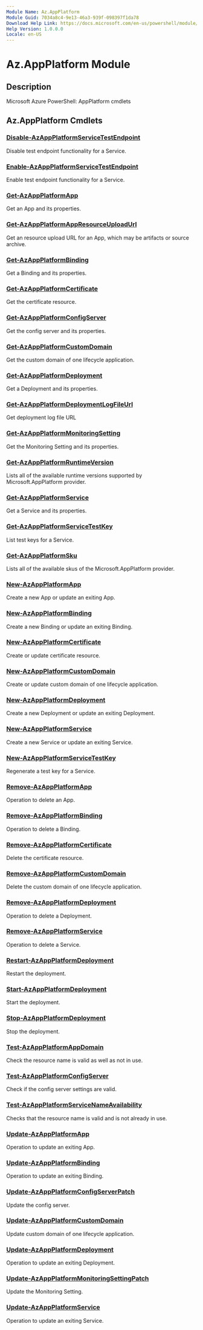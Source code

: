 ```yaml
---
Module Name: Az.AppPlatform
Module Guid: 7034a8c4-9e13-46a3-939f-098397f1da78
Download Help Link: https://docs.microsoft.com/en-us/powershell/module/az.appplatform
Help Version: 1.0.0.0
Locale: en-US
---
```


# Az.AppPlatform Module
## Description
Microsoft Azure PowerShell: AppPlatform cmdlets

## Az.AppPlatform Cmdlets
### [Disable-AzAppPlatformServiceTestEndpoint](Disable-AzAppPlatformServiceTestEndpoint.md)
Disable test endpoint functionality for a Service.

### [Enable-AzAppPlatformServiceTestEndpoint](Enable-AzAppPlatformServiceTestEndpoint.md)
Enable test endpoint functionality for a Service.

### [Get-AzAppPlatformApp](Get-AzAppPlatformApp.md)
Get an App and its properties.

### [Get-AzAppPlatformAppResourceUploadUrl](Get-AzAppPlatformAppResourceUploadUrl.md)
Get an resource upload URL for an App, which may be artifacts or source archive.

### [Get-AzAppPlatformBinding](Get-AzAppPlatformBinding.md)
Get a Binding and its properties.

### [Get-AzAppPlatformCertificate](Get-AzAppPlatformCertificate.md)
Get the certificate resource.

### [Get-AzAppPlatformConfigServer](Get-AzAppPlatformConfigServer.md)
Get the config server and its properties.

### [Get-AzAppPlatformCustomDomain](Get-AzAppPlatformCustomDomain.md)
Get the custom domain of one lifecycle application.

### [Get-AzAppPlatformDeployment](Get-AzAppPlatformDeployment.md)
Get a Deployment and its properties.

### [Get-AzAppPlatformDeploymentLogFileUrl](Get-AzAppPlatformDeploymentLogFileUrl.md)
Get deployment log file URL

### [Get-AzAppPlatformMonitoringSetting](Get-AzAppPlatformMonitoringSetting.md)
Get the Monitoring Setting and its properties.

### [Get-AzAppPlatformRuntimeVersion](Get-AzAppPlatformRuntimeVersion.md)
Lists all of the available runtime versions supported by Microsoft.AppPlatform provider.

### [Get-AzAppPlatformService](Get-AzAppPlatformService.md)
Get a Service and its properties.

### [Get-AzAppPlatformServiceTestKey](Get-AzAppPlatformServiceTestKey.md)
List test keys for a Service.

### [Get-AzAppPlatformSku](Get-AzAppPlatformSku.md)
Lists all of the available skus of the Microsoft.AppPlatform provider.

### [New-AzAppPlatformApp](New-AzAppPlatformApp.md)
Create a new App or update an exiting App.

### [New-AzAppPlatformBinding](New-AzAppPlatformBinding.md)
Create a new Binding or update an exiting Binding.

### [New-AzAppPlatformCertificate](New-AzAppPlatformCertificate.md)
Create or update certificate resource.

### [New-AzAppPlatformCustomDomain](New-AzAppPlatformCustomDomain.md)
Create or update custom domain of one lifecycle application.

### [New-AzAppPlatformDeployment](New-AzAppPlatformDeployment.md)
Create a new Deployment or update an exiting Deployment.

### [New-AzAppPlatformService](New-AzAppPlatformService.md)
Create a new Service or update an exiting Service.

### [New-AzAppPlatformServiceTestKey](New-AzAppPlatformServiceTestKey.md)
Regenerate a test key for a Service.

### [Remove-AzAppPlatformApp](Remove-AzAppPlatformApp.md)
Operation to delete an App.

### [Remove-AzAppPlatformBinding](Remove-AzAppPlatformBinding.md)
Operation to delete a Binding.

### [Remove-AzAppPlatformCertificate](Remove-AzAppPlatformCertificate.md)
Delete the certificate resource.

### [Remove-AzAppPlatformCustomDomain](Remove-AzAppPlatformCustomDomain.md)
Delete the custom domain of one lifecycle application.

### [Remove-AzAppPlatformDeployment](Remove-AzAppPlatformDeployment.md)
Operation to delete a Deployment.

### [Remove-AzAppPlatformService](Remove-AzAppPlatformService.md)
Operation to delete a Service.

### [Restart-AzAppPlatformDeployment](Restart-AzAppPlatformDeployment.md)
Restart the deployment.

### [Start-AzAppPlatformDeployment](Start-AzAppPlatformDeployment.md)
Start the deployment.

### [Stop-AzAppPlatformDeployment](Stop-AzAppPlatformDeployment.md)
Stop the deployment.

### [Test-AzAppPlatformAppDomain](Test-AzAppPlatformAppDomain.md)
Check the resource name is valid as well as not in use.

### [Test-AzAppPlatformConfigServer](Test-AzAppPlatformConfigServer.md)
Check if the config server settings are valid.

### [Test-AzAppPlatformServiceNameAvailability](Test-AzAppPlatformServiceNameAvailability.md)
Checks that the resource name is valid and is not already in use.

### [Update-AzAppPlatformApp](Update-AzAppPlatformApp.md)
Operation to update an exiting App.

### [Update-AzAppPlatformBinding](Update-AzAppPlatformBinding.md)
Operation to update an exiting Binding.

### [Update-AzAppPlatformConfigServerPatch](Update-AzAppPlatformConfigServerPatch.md)
Update the config server.

### [Update-AzAppPlatformCustomDomain](Update-AzAppPlatformCustomDomain.md)
Update custom domain of one lifecycle application.

### [Update-AzAppPlatformDeployment](Update-AzAppPlatformDeployment.md)
Operation to update an exiting Deployment.

### [Update-AzAppPlatformMonitoringSettingPatch](Update-AzAppPlatformMonitoringSettingPatch.md)
Update the Monitoring Setting.

### [Update-AzAppPlatformService](Update-AzAppPlatformService.md)
Operation to update an exiting Service.

